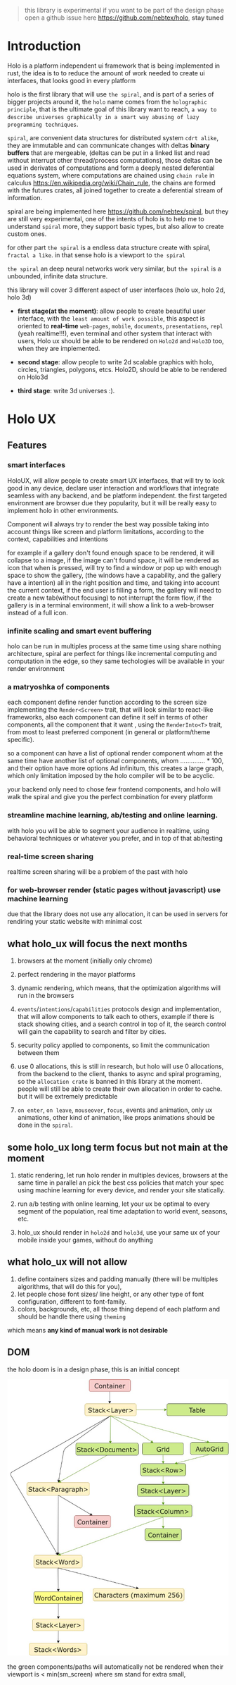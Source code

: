 > this library is experimental  if you want to be part of the design phase open a github issue here 
https://github.com/nebtex/holo, **stay tuned**

# Introduction

Holo is a platform independent ui framework that is being implemented in rust, the idea is to 
to reduce the amount of work needed to create ui interfaces, that looks good in every platform

holo is the first library that will use `the spiral`, and is part of a series of bigger projects around it,
the `holo` name comes from the `holographic principle`, that is the ultimate goal of this library want to reach,
`a way to describe universes graphically in a smart way abusing of lazy programming techniques`.

`spiral`, are convenient data structures for distributed system `cdrt alike`, they are immutable and can communicate
changes with deltas **binary buffers** that are mergeable, (deltas can be put in a linked list and read without interrupt other thread/process computations),
those deltas can be used in  derivates of computations and form a deeply nested deferential equations system,
where computations are chained using `chain rule` in calculus https://en.wikipedia.org/wiki/Chain_rule, 
the chains are formed with the futures crates, all joined together to create a  deferential stream of information. 

spiral are being implemented here https://github.com/nebtex/spiral, but they are still very experimental, one of the intents
of holo is to help me to understand `spiral` more, they support basic types, but also allow to create custom ones. 

for other part `the spiral` is a endless data structure create with spiral, `fractal a like`.  in that sense holo is a viewport to `the spiral`

`the spiral` an deep neural networks work very similar, but `the spiral` is a unbounded, infinite data structure.     

this library will cover 3 different aspect of user interfaces (holo ux, holo 2d, holo 3d)

- **first stage(at the moment)**:   allow people to create beautiful user interface, with the 
 `least amount of work possible`, this aspect is oriented to **real-time** `web-pages`, `mobile`, `documents`, `presentations`, `repl` (yeah realtime!!!),  even terminal and 
 other system that interact with users, Holo ux should  be able to be rendered on `Holo2d` and `Holo3D` too, when they are implemented. 
 
- **second stage**: allow people to write 2d scalable graphics with holo,  circles, triangles, polygons, etcs. Holo2D, should be able to be rendered on Holo3d

- **third stage**: write 3d universes :). 


# Holo UX

## Features

### smart interfaces

HoloUX, will allow people to create smart UX interfaces, that will try to look good in any device, 
declare user interaction and workflows that integrate seamless with any backend, and be platform independent.
the first targeted environment are browser due they popularity, but it will be really easy to implement holo in other environments.

Component will always try to render the best way possible taking into account things like screen and platform limitations,
according to the context, capabilities and intentions
  
for example if a gallery don't found enough space to be rendered, it will collapse to a image, if the image can't found 
space, it will be rendered as icon that when is pressed, will try to find a window or pop up 
with enough space to  show the gallery, (the windows have a capability, and the gallery have a intention)
all in the right position and time, and taking into account the current context, 
if the end user is filling a form, the gallery will need to create a new tab(without focusing) to not interrupt the form flow,
if the gallery is in a terminal environment, it will show a link to a web-browser instead of a full icon. 

### infinite scaling and smart event buffering

holo can be run in multiples process at the same time using share nothing architecture, spiral are perfect for things like 
incremental computing and computation in the edge, so they same techologies will be available in your render environment

### a matryoshka of components

each component define render function according to the screen size implementing the `Render<Screen>` trait,
that will look similar to react-like frameworks, also  each component can define it self in terms of other components,
all the component that it want , using the `RenderInto<T>` trait,  from most to least preferred component (in general or platform/theme specific).

so a component can have a list of optional render component whom at the same time have another list of optional components, 
whom .............. * 100, and their option have more options  Ad infinitum, this creates a large graph,
which only limitation imposed by the holo compiler will be to be acyclic.

your backend only need to chose few frontend components, and holo will walk the spiral and give you the perfect combination for every platform 

### streamline machine learning, ab/testing and online learning.

with holo you will be able to segment your audience in realtime, using behavioral techniques or whatever you prefer, and in top
of that ab/testing

### real-time screen sharing

realtime screen sharing will be a problem of the past with holo

### for web-browser render (static pages without javascript) use machine learning

due that the library does not use any allocation, it can be used in servers for rendiring your static website with minimal cost

## what holo_ux will focus the next months

1. browsers at the moment (initially only chrome)

2. perfect rendering in the mayor platforms

3. dynamic rendering, which means, that the optimization algorithms will run in the browsers

4. `events`/`intentions`/`capabilities` protocols design and implementation, that will allow components to talk each to others,
   example if there is stack showing cities, and a search control in top of it,
   the search control will gain the capability to search and filter by cities.
   
5. security policy applied to components, so limit the communication between them

6. use 0 allocations, this is still in research, but holo will use 0 allocations, from the backend to the client,
 thanks to async and  spiral programing, so the `allocation crate` is banned in this library at the moment.  
 people will still be able to create their own allocation in order to cache. but it will be extremely predictable

7. `on enter`, `on leave`, `mouseover`,  `focus`, events and animation, only ux animations, other kind of animation, like
props animations should be done in the `spiral`.  


## some holo_ux  long term focus but not main at the moment 

1. static rendering, let run holo render in multiples devices, browsers at the same time in parallel
   an pick the best css policies that match your spec using machine learning for every device, and render your site statically. 
   
2. run a/b testing with online learning, let your ux be optimal to every segment of the population, real time adaptation to world event, 
   seasons, etc. 

3. holo_ux should render in `holo2d` and `holo3d`, use your same ux of your mobile inside your games, without do anything


## what holo_ux will not allow 


1. define containers sizes and padding manually (there will be multiples algorithms, that will do this for you),
2. let people chose font sizes/ line height, or any other type of font configuration, different to font-family.
3. colors, backgrounds, etc, all those thing depend of each platform and should be handle there using `theming`

which means **any kind of manual work  is not desirable**

## DOM

the holo doom is in a design phase, this is an initial concept 

![alt text](holodom.jpg)

the green components/paths will automatically not be rendered when their viewport is <  min(sm_screen) where sm stand for extra small,
 

